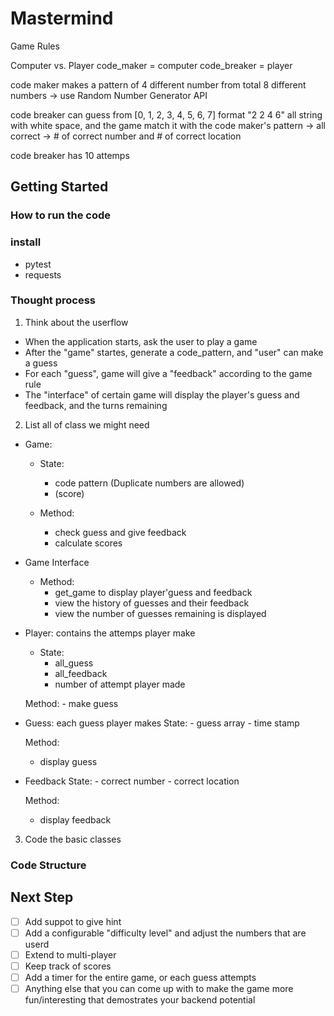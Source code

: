 # Mastermind
Game Rules

Computer vs. Player
code_maker = computer
code_breaker = player

code maker makes a pattern of 4 different number from total 8 different numbers
-> use Random Number Generator API

code breaker can guess from [0, 1, 2, 3, 4, 5, 6, 7]
format "2 2 4 6" all string with white space, and the game match it with the code maker's pattern
-> all correct
-> # of correct number and # of correct location

code breaker has 10 attemps



## Getting Started
### How to run the code
### install
- pytest
- requests

### Thought process
1. Think about the userflow
- When the application starts, ask the user to play a game
- After the "game" startes, generate a code_pattern, and "user" can make a guess
- For each "guess", game will give a "feedback" according to the game rule
- The "interface" of certain game will display the player's guess and feedback, and the turns remaining

2. List all of class we might need
- Game:
    - State:
        - code pattern (Duplicate numbers are allowed)
        - (score)

    - Method:
        - check  guess and give feedback
        - calculate scores

- Game Interface
    - Method:
        - get_game to display player'guess and feedback
        - view the history of guesses and their feedback
        - view the number of guesses remaining is displayed

- Player: contains the attemps player make
    - State:
        - all_guess
        - all_feedback
        - number of attempt player made

    Method:
        - make guess

- Guess: each guess player makes
    State:
        - guess array
        - time stamp
    
    Method:
    - display guess


- Feedback
    State:
        - correct number
        - correct location

    Method:
    - display feedback

3. Code the basic classes

### Code Structure

## Next Step
- [ ] Add suppot to give hint
- [ ] Add a configurable "difficulty level" and adjust the numbers that are userd
- [ ] Extend to multi-player
- [ ] Keep track of scores
- [ ] Add a timer for the entire game, or each guess attempts
- [ ] Anything else that you can come up with to make the game more fun/interesting that demostrates your backend potential